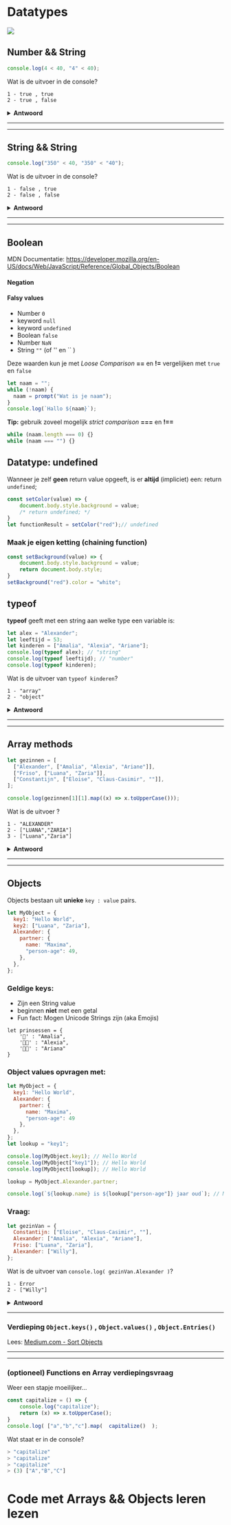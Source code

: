 # Datatypes

![](https://www.tutsmake.com/wp-content/uploads/2020/05/JavaScript-Data-Types-Examples-1.jpeg)

## Number && String

```js
console.log(4 < 40, "4" < 40);
```

Wat is de uitvoer in de console?

```basic
1 - true , true
2 - true , false
```

<details><summary><b>Antwoord</b></summary>

Antwoord: **1**

Bij een vergelijking van een String **met** een Number, interpreteert JavaScript de String als een Number

</details>

<hr>
<hr>

## String && String

```js
console.log("350" < 40, "350" < "40");
```

Wat is de uitvoer in de console?

```basic
1 - false , true
2 - false , false
```

<details><summary><b>Antwoord</b></summary>

Antwoord: **1**

Bij een vergelijking van een String met een String, vergelijkt JavaScript de Strings op basis van Alfabetisch sorting

Dus `"aac" < "aap"` en `"aaap" < "aap"`

Dus bij `"35" < "40"` houdt de vergelijking op. De "0" wordt niet meegenomen in de (alfabetische) vergelijking.

</details>

<hr>
<hr>

## Boolean

MDN Documentatie: https://developer.mozilla.org/en-US/docs/Web/JavaScript/Reference/Global_Objects/Boolean

#### Negation

#### Falsy values

- Number `0`
- keyword `null`
- keyword `undefined`
- Boolean `false`
- Number `NaN`
- String `""` (of '' en `` )

Deze waarden kun je met _Loose Comparison_ **==** en **!=** vergelijken met `true` en `false`

```js
let naam = "";
while (!naam) {
  naam = prompt("Wat is je naam");
}
console.log(`Hallo ${naam}`);
```

**Tip:** gebruik zoveel mogelijk _strict comparison_ **===** en **!==**

```js
while (naam.length === 0) {}
while (naam === "") {}
```

## Datatype: undefined

Wanneer je zelf **geen** return value opgeeft, is er **altijd** (impliciet) een: return `undefined`;

```javascript
const setColor(value) => {
    document.body.style.background = value;
    /* return undefined; */
}
let functionResult = setColor("red");// undefined
```

### Maak je eigen ketting (chaining function)

```javascript
const setBackground(value) => {
    document.body.style.background = value;
    return document.body.style;
}
setBackground("red").color = "white";
```

## typeof

**typeof** geeft met een string aan welke type een variable is:

```js
let alex = "Alexander";
let leeftijd = 53;
let kinderen = ["Amalia", "Alexia", "Ariane"];
console.log(typeof alex); // "string"
console.log(typeof leeftijd); // "number"
console.log(typeof kinderen);
```

Wat is de uitvoer van `typeof kinderen`?

```basic
1 - "array"
2 - "object"
```

<details><summary><b>Antwoord</b></summary>

Antwoord: **2**

**Alle complexed** datatypes zijn 'object' in JavaScript.

Een Array check is:

```javascript
// helper function
const isArray = (x) => Array.isArray(x);

let kinderen = ["Amalia", "Alexia", "Ariane"];
console.log(isArray(kinderen)); // true
```

</details>

<hr>
<hr>

## Array methods

```javascript
let gezinnen = [
  ["Alexander", ["Amalia", "Alexia", "Ariane"]],
  ["Friso", ["Luana", "Zaria"]],
  ["Constantijn", ["Eloise", "Claus-Casimir", ""]],
];

console.log(gezinnen[1][1].map((x) => x.toUpperCase()));
```

Wat is de uitvoer ?

```basic
1 - "ALEXANDER"
2 - ["LUANA","ZARIA"]
3 - ["Luana","Zaria"]
```

<details><summary><b>Antwoord</b></summary>

Antwoord: **2**

**[1][1]** is:

`gezinnen[1]` --> `["Friso" , ["Luana" , "Zaria"]]`

daarna

`["Friso" , ["Luana" , "Zaria"]][ 1 ]` --> `["Luana" , "Zaria"]`

`["Luana" , "Zaria"].toUpperCase()` --> `["LUANA","ZARIA"]`

</details>

<hr>
<hr>

## Objects

Objects bestaan uit **unieke** `key : value` pairs.

```javascript
let MyObject = {
  key1: "Hello World",
  key2: ["Luana", "Zaria"],
  Alexander: {
    partner: {
      name: "Maxima",
      "person-age": 49,
    },
  },
};
```

### Geldige keys:

- Zijn een String value
- beginnen **niet** met een getal
- Fun fact: Mogen Unicode Strings zijn (aka Emojis)

```
let prinsessen = {
    '👩' : "Amalia",
    '👩‍🦰' : "Alexia",
    '👩‍🦱' : "Ariana"
}
```

### Object values opvragen met:

```javascript
let MyObject = {
  key1: "Hello World",
  Alexander: {
    partner: {
      name: "Maxima",
      "person-age": 49
    },
  },
};
let lookup = "key1";

console.log(MyObject.key1); // Hello World
console.log(MyObject["key1"]); // Hello World
console.log(MyObject[lookup]); // Hello World

lookup = MyObject.Alexander.partner;

console.log(`${lookup.name} is ${lookup["person-age"]} jaar oud`); // Maxima is 49 jaar oud
```

### Vraag:

```javascript
let gezinVan = {
  Constantijn: ["Eloise", "Claus-Casimir", ""],
  Alexander: ["Amalia", "Alexia", "Ariane"],
  Friso: ["Luana", "Zaria"],
  Alexander: ["Willy"],
};
```

Wat is de uitvoer van `console.log( gezinVan.Alexander )`?

```basic
1 - Error
2 - ["Willy"]
```

<details><summary><b>Antwoord</b></summary>

Antwoord: **2**

De **keys** binnen een Object moeten uniek zijn; een dubbele waarde **overschrijft** de vorige waarde.

**let op!**

Er is **geen** 'volgorde' in een Object.

![](https://i.imgur.com/9shC7WR.png)

- De console _samenvatting_ (1e regel) toont de gebruikte volgorde. ["Willy"] **overschrijft** de eerder gebruikte key:Alexander
- De uitgeklapte Array informatie toont de keys in **alfabetische** volgerde

Nogmaals, er **is geen volgorde** in een Object. Het is alleen in de Console dat er een 'volgorde' **lijkt** te zijn

</details>

<hr>

### Verdieping `Object.keys()` , `Object.values()` , `Object.Entries()`

Lees: [Medium.com - Sort Objects](https://medium.com/@gmcharmy/sort-objects-in-javascript-e-c-how-to-get-sorted-values-from-an-object-142a9ae7157c#:~:text=An%20object%20type%20is%20a,order%20for%20the%20object%20properties.&text=What%20if%20you%20have%20an,properties%20by%20keys%20or%20values%3F)

<hr>
<hr>

### (optioneel) Functions en Array verdiepingsvraag

Weer een stapje moeilijker...

```javascript
const capitalize = () => {
    console.log("capitalize");
    return (x) => x.toUpperCase();
}
console.log( ["a","b","c"].map(  capitalize()  );
```

Wat staat er in de console?

```javascript
> "capitalize"
> "capitalize"
> "capitalize"
> (3) ["A","B","C"]
```

# Code met Arrays && Objects leren lezen


